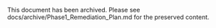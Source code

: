 <!-- Archived: moved to docs/archive/Phase1_Remediation_Plan.md on 2025-08-26 -->

This document has been archived. Please see docs/archive/Phase1_Remediation_Plan.md for the preserved content.